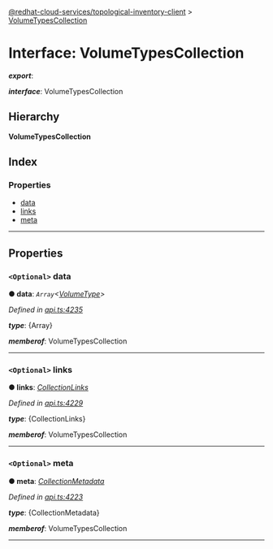 [@redhat-cloud-services/topological-inventory-client](../README.md) > [VolumeTypesCollection](../interfaces/volumetypescollection.md)

# Interface: VolumeTypesCollection

*__export__*: 

*__interface__*: VolumeTypesCollection

## Hierarchy

**VolumeTypesCollection**

## Index

### Properties

* [data](volumetypescollection.md#data)
* [links](volumetypescollection.md#links)
* [meta](volumetypescollection.md#meta)

---

## Properties

<a id="data"></a>

### `<Optional>` data

**● data**: *`Array`<[VolumeType](volumetype.md)>*

*Defined in [api.ts:4235](https://github.com/RedHatInsights/javascript-clients/blob/master/packages/topological-inventory/api.ts#L4235)*

*__type__*: {Array}

*__memberof__*: VolumeTypesCollection

___
<a id="links"></a>

### `<Optional>` links

**● links**: *[CollectionLinks](collectionlinks.md)*

*Defined in [api.ts:4229](https://github.com/RedHatInsights/javascript-clients/blob/master/packages/topological-inventory/api.ts#L4229)*

*__type__*: {CollectionLinks}

*__memberof__*: VolumeTypesCollection

___
<a id="meta"></a>

### `<Optional>` meta

**● meta**: *[CollectionMetadata](collectionmetadata.md)*

*Defined in [api.ts:4223](https://github.com/RedHatInsights/javascript-clients/blob/master/packages/topological-inventory/api.ts#L4223)*

*__type__*: {CollectionMetadata}

*__memberof__*: VolumeTypesCollection

___

